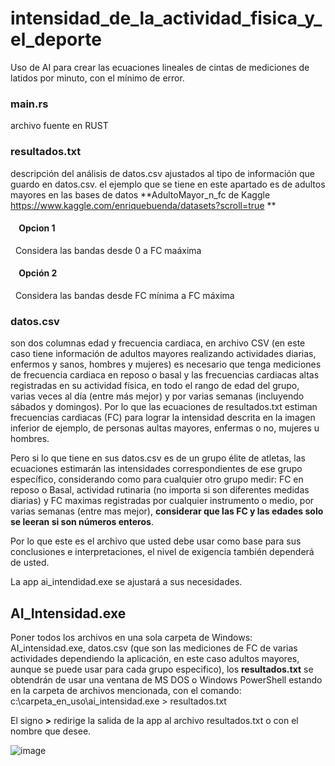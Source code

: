 # intensidad_de_la_actividad_fisica_y_el_deporte
Uso de AI para crear las ecuaciones lineales de cintas de mediciones de latidos por minuto, con el mínimo de error.

### main.rs
archivo fuente en RUST 

### resultados.txt
descripción del análisis de datos.csv ajustados al tipo de información que guardo en datos.csv.
el ejemplo que se tiene en este apartado es de adultos mayores en las bases de datos **AdultoMayor_n_fc de Kaggle https://www.kaggle.com/enriquebuenda/datasets?scroll=true **

#### &nbsp;&nbsp;&nbsp;&nbsp;Opcion 1
&nbsp;&nbsp;Considera las bandas desde 0 a FC maáxima
#### &nbsp;&nbsp;&nbsp;&nbsp;Opción 2
&nbsp;&nbsp;Considera las bandas desde FC mínima a FC máxima

### datos.csv
son dos columnas edad y frecuencia cardiaca, en archivo CSV
(en este caso tiene información de adultos mayores realizando actividades diarias, enfermos y sanos, hombres y mujeres)
es necesario que tenga mediciones de frecuencia cardiaca en reposo o basal y las frecuencias cardiacas altas registradas en su actividad física,
en todo el rango de edad del grupo, varias veces al día (entre más mejor) y por varias semanas (incluyendo sábados y domingos).
Por lo que las ecuaciones de resultados.txt estiman frecuencias cardiacas (FC) para lograr la intensidad descrita en la imagen inferior de ejemplo, de personas aultas mayores, enfermas o no, mujeres u hombres.

Pero si lo que tiene en sus datos.csv es de un grupo élite de atletas, las ecuaciones estimarán las intensidades correspondientes de ese grupo específico, considerando como para cualquier otro grupo medir: FC en reposo o Basal, actividad rutinaria (no importa si son diferentes medidas diarias) y FC maximas registradas por cualquier instrumento o medio, por varias semanas (entre mas mejor), **considerar que las FC y las edades solo se leeran si son números enteros**.

Por lo que este es el archivo que usted debe usar como base para sus conclusiones e interpretaciones, el nivel de exigencia también dependerá de usted.

La app ai_intendidad.exe se ajustará a sus necesidades.


## AI_Intensidad.exe
Poner todos los archivos en una sola carpeta de Windows: AI_intensidad.exe, datos.csv (que son las mediciones de FC de varias actividades dependiendo la aplicación, en este caso adultos mayores, aunque se puede usar para cada grupo especifico), los **resultados.txt** se obtendrán de usar una ventana de MS DOS o Windows PowerShell estando en la carpeta de archivos mencionada, con el comando:  c:\carpeta_en_uso\ai_intensidad.exe > resultados.txt

El signo **>** redirige la salida de la app al archivo resultados.txt o con el nombre que desee.


![image](https://user-images.githubusercontent.com/44904277/224556163-130b5e64-f458-4eec-b44c-e061c71cc606.png)

